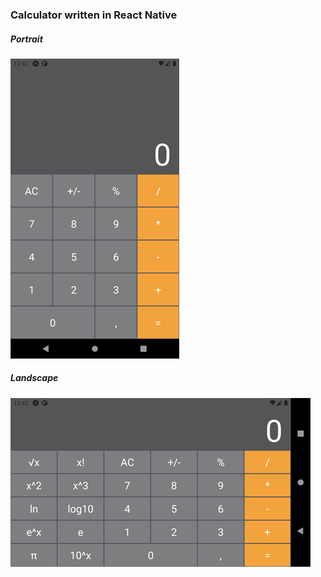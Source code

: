 ### Calculator written in React Native

##### Portrait
![PREVIEW](./docs/portrait.png)

##### Landscape
![PREVIEW](./docs/landscape.png)